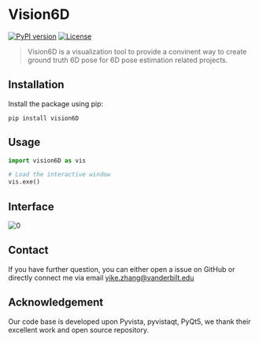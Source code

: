 # Vision6D

[![PyPI version](https://badge.fury.io/py/vision6D.svg)](https://badge.fury.io/py/vision6D)
[![License](https://img.shields.io/badge/License-GNU-green.svg)](https://www.gnu.org/licenses/)

> Vision6D is a visualization tool to provide a convinent way to create ground truth 6D pose for 6D pose estimation related projects.

## Installation

Install the package using pip:

```shell
pip install vision6D
```

## Usage
```python
import vision6D as vis

# Load the interactive window
vis.exe()
```

## Interface

![0](https://github.com/ykzzyk/vision6D/assets/55161270/6e80f88c-9c8c-403e-87e7-1d47cd654df4)

## Contact
If you have further question, you can either open a issue on GitHub or directly connect me via email yike.zhang@vanderbilt.edu

## Acknowledgement
Our code base is developed upon Pyvista, pyvistaqt, PyQt5, we thank their excellent work and open source repository.
